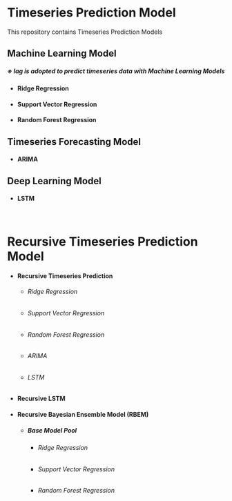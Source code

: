 # Timeseries Prediction Model
This repository contains Timeseries Prediction Models

<h2> Machine Learning Model </h2>

<h5>※ <b>lag</b> is adopted to predict timeseries data with Machine Learning Models</h5>

  - <h4>Ridge Regression</h4>
  - <h4>Support Vector Regression</h4>
  - <h4>Random Forest Regression</h4>
  
<h2> Timeseries Forecasting Model </h2>

  - <h4>ARIMA</h4>


<h2> Deep Learning Model </h2>

  - <h4>LSTM</h4>
  
&nbsp;

# Recursive Timeseries Prediction Model

  - <h4>Recursive Timeseries Prediction</h4>
    
    - <h6>Ridge Regression</h6>
    - <h6>Support Vector Regression</h6>
    - <h6>Random Forest Regression</h6>
    - <h6>ARIMA</h6>
    - <h6>LSTM</h6>

  - <h4>Recursive LSTM</h4>
  
  - <h4>Recursive Bayesian Ensemble Model (RBEM)</h4>
 
    - <h5> Base Model Pool</h5>
    
      - <h6>Ridge Regression</h6>
      - <h6>Support Vector Regression</h6>
      - <h6>Random Forest Regression</h6>

    
      
